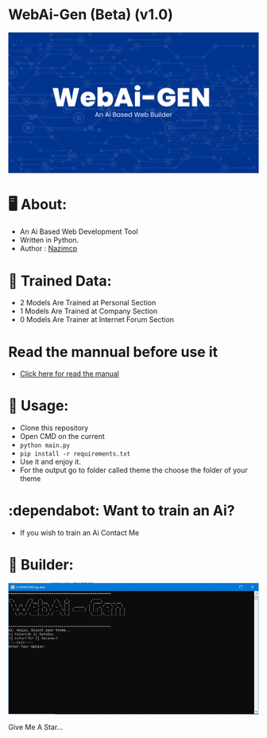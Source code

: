 # WebAi-Gen (Beta) (v1.0)
<p align="center">
  <img src="https://github.com/hackerstore/WebAi-Gen/raw/main/img/New%20Project%20(1).jpg">
</p>

# :desktop_computer: About:

* An Ai Based Web Development Tool
* Written in Python.
* Author : [Nazimcp](https://instagram.com/nazimcp7)

# :robot: Trained Data:
* 2 Models Are Trained at Personal Section
* 1 Models Are Trained at Company Section
* 0 Models Are Trainer at Internet Forum Section

# Read the mannual before use it
* [Click here for read the manual](https://github.com/hypride/WebAi-Gen/tree/main/manual)

# :electric_plug: Usage:
* Clone this repository
* Open CMD on the current
* `python main.py`
* `pip install -r requirements.txt`
* Use it and enjoy it.
* For the output go to folder called theme the choose the folder of your theme

# :dependabot: Want to train an Ai?
* If you wish to train an Ai Contact Me

# :hammer: Builder:
<p align="center">
  <img src="https://github.com/hackerstore/WebAi-Gen/raw/main/img/Capture.JPG">
</p>

Give Me A Star...
